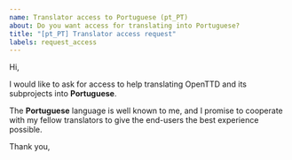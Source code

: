 ```yaml
---
name: Translator access to Portuguese (pt_PT)
about: Do you want access for translating into Portuguese?
title: "[pt_PT] Translator access request"
labels: request_access
---
```


<!-- translator: pt_PT -->
<!-- Please do not edit the header of this template. -->

Hi,

I would like to ask for access to help translating OpenTTD and its subprojects into **Portuguese**.

The **Portuguese** language is well known to me, and I promise to cooperate with my fellow translators to give the end-users the best experience possible.

<!-- Please do not edit the above message. Do feel free to add a personal note after this line. -->

Thank you,

